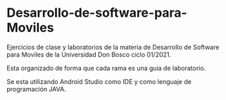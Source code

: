 # Desarrollo-de-software-para-Moviles
Ejercicios de clase y laboratorios de la materia de Desarrollo de Software para Moviles de la Universidad Don Bosco ciclo 01/2021.

Esta organizado de forma que cada rama es una guia de laboratorio.

Se esta utilizando Android Studio como IDE y como lenguaje de programación JAVA.
